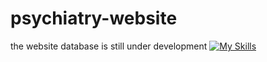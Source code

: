 # psychiatry-website
the website database is still under development
[![My Skills](https://skillicons.dev/icons?i=js,html,css,wasm)](https://skillicons.dev)
